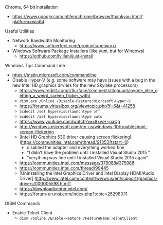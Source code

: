 

Chrome, 64 bit installation
* https://www.google.com/intl/en/chrome/browser/thankyou.html?platform=win64


Useful Utilities
* Network Bandwidth Monitoring
	* https://www.softperfect.com/products/networx/
* Windows Software Package Installers (like yum, but for Windows)
	* https://github.com/lvillani/just-install

Windows Tips Command Line
* https://msdn.microsoft.com/commandline
* Disable Hyper-V (e.g. some software may have issues with a bug in the new Intel HD graphics drviers for the new Skylake processors)
	* https://www.reddit.com/r/Surface/comments/3qauuq/anyone_else_getting_a_weird_screen_flicker_with/
	* ```dism.exe /Online /Disable-Feature:Microsoft-Hyper-V```
	* https://forums.virtualbox.org/viewtopic.php?f=6&t=41258
	* ```bcdedit /set hypervisorlaunchtype off```
	* ```bcdedit /set hypervisorlaunchtype auto```
	* https://www.youtube.com/watch?v=x8xwH-juaCg
	* http://windows.microsoft.com/en-us/windows-10/troubleshoot-screen-flickering
	* [Intel HD Graphics 530 driver causing screen flickering] (https://communities.intel.com/thread/91353?tstart=0)
		* disabled the adapter and everything worked fine  
		* "I didn't have the problem until I installed Visual Studio 2015 "
		* "verything was fine until I installed Visual Studio 2015 again"
	* https://communities.intel.com/message/379088#379088 
	* https://communities.intel.com/thread/99445
	* [Uninstalling the Intel Graphics Driver and Intel Display HDMI/Audio Driver] (http://www.intel.com/content/www/us/en/support/graphics-drivers/000005598.htmlT
	* https://downloadcenter.intel.com/
	* https://forum-en.msi.com/index.php?topic=262980.11


DISM Commands
* Enable Telnet Client
	* ```dism /online /Enable-Feature /FeatureName:TelnetClient```


